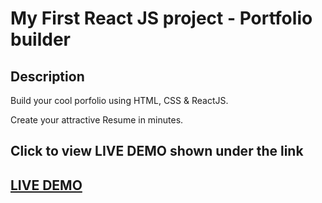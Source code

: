 # My First React JS project - Portfolio builder   

## Description
Build your cool porfolio using HTML, CSS & ReactJS.

Create your attractive Resume in minutes.

## Click to view LIVE DEMO shown under the link
## <a href="https://awesome-easley-868fe2.netlify.app/">LIVE DEMO</a>
